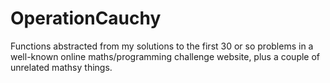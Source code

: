 # OperationCauchy
Functions abstracted from my solutions to the first 30 or so problems in a well-known online 
maths/programming challenge website, plus a couple of unrelated mathsy things.
